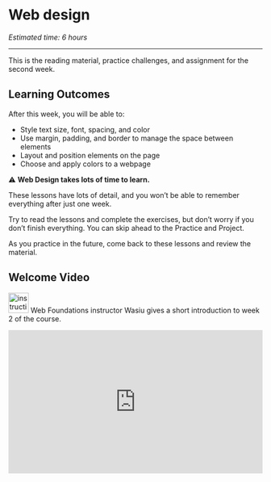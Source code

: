 # Web design

*Estimated time: 6 hours*

---

This is the reading material, practice challenges, and assignment for the second week. 

## **Learning Outcomes**

After this week, you will be able to:

- Style text size, font, spacing, and color
- Use margin, padding, and border to manage the space between elements
- Layout and position elements on the page
- Choose and apply colors to a webpage

<aside>


⚠️ **Web Design takes lots of time to learn.**

These lessons have lots of detail, and you won’t be able to remember everything after just one week. 

Try to read the lessons and complete the exercises, but don’t worry if you don’t finish everything. You can skip ahead to the Practice and Project.

As you practice in the future, come back to these lessons and review the material.

</aside>

## Welcome Video

<aside>


<img src="/web-foundations-april-2022/instruction.png" alt="instruction.png" width="40px" /> Web Foundations instructor Wasiu gives a short introduction to week 2 of the course.

</aside>

<div style="position: relative; padding-bottom: 56.25%; height: 0;"><iframe src="https://www.loom.com/embed/d64b4433c2034a2784f128b7aa26c984" frameborder="0" webkitallowfullscreen mozallowfullscreen allowfullscreen style="position: absolute; top: 0; left: 0; width: 100%; height: 100%;"></iframe></div>